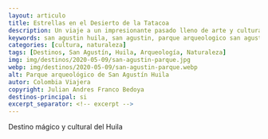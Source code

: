 ```yaml
---
layout: articulo
title: Estrellas en el Desierto de la Tatacoa
description: Un viaje a un impresionante pasado lleno de arte y cultura en las montañas del Huila
keywords: san agustin huila, san agustin, parque arqueologico san agustin, sanagustin
categories: [cultura, naturaleza]
tags: [Destinos, San Agustín, Huila, Arqueología, Naturaleza]
img: img/destinos/2020-05-09/san-agustin-parque.jpg
webp: img/destinos/2020-05-09/san-agustin-parque.webp
alt: Parque arqueológico de San Agustín Huila
autor: Colombia Viajera
copyright: Julian Andres Franco Bedoya
destinos-principal: si
excerpt_separator: <!-- excerpt -->
---
```

Destino mágico y cultural del Huila

<!-- excerpt -->
